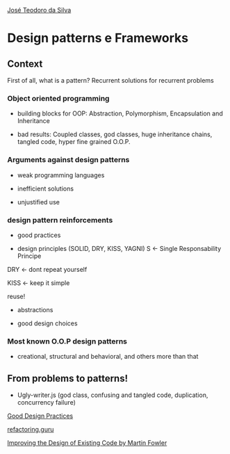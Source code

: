 [José Teodoro da Silva](https://www.linkedin.com/in/jteodorosilva/)

# Design patterns e Frameworks

## Context

First of all, what is a pattern? Recurrent solutions for recurrent problems

### Object oriented programming

- building blocks for OOP: Abstraction, Polymorphism, Encapsulation and Inheritance

- bad results: Coupled classes, god classes, huge inheritance chains, tangled code, hyper fine grained O.O.P.

### Arguments against design patterns

- weak programming languages

- inefficient solutions

- unjustified use

### design pattern reinforcements

- good practices

- design principles (SOLID, DRY, KISS, YAGNI)
S <- Single Responsability Principe

DRY <- dont repeat yourself

KISS <- keep it simple

reuse!

- abstractions

- good design choices

### Most known O.O.P design patterns

- creational, structural and behavioral, and others more than that

## From problems to patterns!

- Ugly-writer.js (god class, confusing and tangled code, duplication, concurrency failure)

[Good Design Practices](https://github.com/joseteodoro/PUCES-2021-FEB-DESIGN-PATTERNS/blob/main/good-practices.md)



[refactoring.guru](https://refactoring.guru/)

[Improving the Design of Existing Code by Martin Fowler](https://martinfowler.com/books/refactoring.html)
